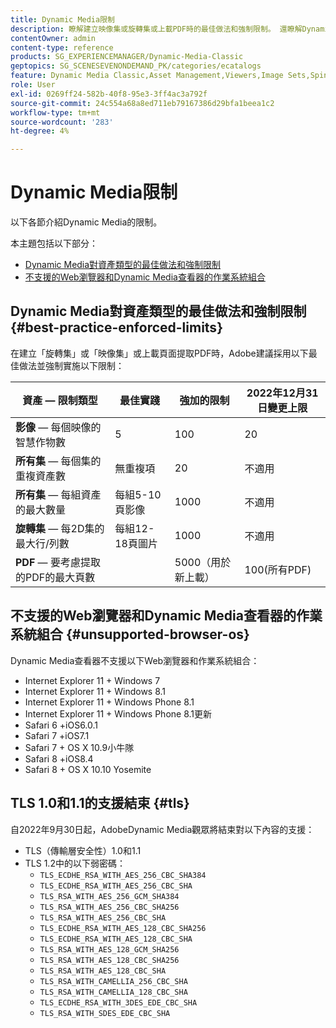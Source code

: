 ```yaml
---
title: Dynamic Media限制
description: 瞭解建立映像集或旋轉集或上載PDF時的最佳做法和強制限制。 還瞭解Dynamic Media查看器不支援的Web瀏覽器和作業系統組合。
contentOwner: admin
content-type: reference
products: SG_EXPERIENCEMANAGER/Dynamic-Media-Classic
geptopics: SG_SCENESEVENONDEMAND_PK/categories/ecatalogs
feature: Dynamic Media Classic,Asset Management,Viewers,Image Sets,Spin Sets,eCatalog
role: User
exl-id: 0269ff24-582b-40f8-95e3-3ff4ac3a792f
source-git-commit: 24c554a68a8ed711eb79167386d29bfa1beea1c2
workflow-type: tm+mt
source-wordcount: '283'
ht-degree: 4%

---
```


# Dynamic Media限制

以下各節介紹Dynamic Media的限制。

本主題包括以下部分：

* [Dynamic Media對資產類型的最佳做法和強制限制](#best-practice-enforced-limits)
* [不支援的Web瀏覽器和Dynamic Media查看器的作業系統組合](#unsupported-browser-os)

## Dynamic Media對資產類型的最佳做法和強制限制 {#best-practice-enforced-limits}

在建立「旋轉集」或「映像集」或上載頁面提取PDF時，Adobe建議採用以下最佳做法並強制實施以下限制：

| 資產 — 限制類型 | 最佳實踐 | 強加的限制 | 2022年12月31日變更上限 |
| --- | --- | --- | --- |
| **影像**  — 每個映像的智慧作物數 | 5 | 100 | 20 |
| **所有集**  — 每個集的重複資產數 | 無重複項 | 20 | 不適用 |
| **所有集**  — 每組資產的最大數量 | 每組5-10頁影像 | 1000 | 不適用 |
| **旋轉集**  — 每2D集的最大行/列數 | 每組12-18頁圖片 | 1000 | 不適用 |
| **PDF**  — 要考慮提取的PDF的最大頁數 |  | 5000（用於新上載） | 100(所有PDF) |

<!-- See also [Dynamic Media limitations](/help/assets/limitations.md). -->

## 不支援的Web瀏覽器和Dynamic Media查看器的作業系統組合 {#unsupported-browser-os}

Dynamic Media查看器不支援以下Web瀏覽器和作業系統組合：

* Internet Explorer 11 + Windows 7
* Internet Explorer 11 + Windows 8.1
* Internet Explorer 11 + Windows Phone 8.1
* Internet Explorer 11 + Windows Phone 8.1更新
* Safari 6 +iOS6.0.1
* Safari 7 +iOS7.1
* Safari 7 + OS X 10.9小牛隊
* Safari 8 +iOS8.4
* Safari 8 + OS X 10.10 Yosemite

## TLS 1.0和1.1的支援結束 {#tls}

<!-- CQDOC-19433 -->

自2022年9月30日起，AdobeDynamic Media觀眾將結束對以下內容的支援：

* TLS（傳輸層安全性）1.0和1.1
* TLS 1.2中的以下弱密碼：
   * `TLS_ECDHE_RSA_WITH_AES_256_CBC_SHA384`
   * `TLS_ECDHE_RSA_WITH_AES_256_CBC_SHA`
   * `TLS_RSA_WITH_AES_256_GCM_SHA384`
   * `TLS_RSA_WITH_AES_256_CBC_SHA256`
   * `TLS_RSA_WITH_AES_256_CBC_SHA`
   * `TLS_ECDHE_RSA_WITH_AES_128_CBC_SHA256`
   * `TLS_ECDHE_RSA_WITH_AES_128_CBC_SHA`
   * `TLS_RSA_WITH_AES_128_GCM_SHA256`
   * `TLS_RSA_WITH_AES_128_CBC_SHA256`
   * `TLS_RSA_WITH_AES_128_CBC_SHA`
   * `TLS_RSA_WITH_CAMELLIA_256_CBC_SHA`
   * `TLS_RSA_WITH_CAMELLIA_128_CBC_SHA`
   * `TLS_ECDHE_RSA_WITH_3DES_EDE_CBC_SHA`
   * `TLS_RSA_WITH_SDES_EDE_CBC_SHA`
